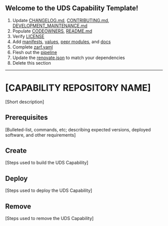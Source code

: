 ## Welcome to the UDS Capability Template!

1. Update [CHANGELOG.md](CHANGELOG.md), [CONTRIBUTING.md](CONTRIBUTING.md), [DEVELOPMENT_MAINTENANCE.md](docs/DEVELOPMENT_MAINTENANCE.md)
1. Populate [CODEOWNERS](CODEOWNERS), [README.md](README.md)
1. Verify [LICENSE](LICENSE)
1. Add [manifests](manifests/), [values](values/), [pepr modules](pepr/), and [docs](docs/)
1. Complete [zarf.yaml](zarf.yaml)
1. Flesh out the [pipeline](../../.github/)
1. Update the [renovate.json](renovate.json) to match your dependencies
1. Delete this section

***

# [CAPABILITY REPOSITORY NAME]

[Short description]

## Prerequisites

[Bulleted-list, commands, etc; describing expected versions, deployed software, and other requirements]

## Create

[Steps used to build the UDS Capability]

## Deploy

 [Steps used to deploy the UDS Capability]

## Remove

[Steps used to remove the UDS Capability]

